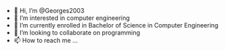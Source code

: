 - 👋 Hi, I’m @Georges2003
- 👀 I’m interested in computer engineering
- 🌱 I’m currently enrolled in Bachelor of Science in Computer Engineering
- 💞️ I’m looking to collaborate on programming
- 📫 How to reach me ...

<!---
Georges2003/Georges2003 is a ✨ special ✨ repository because its `README.md` (this file) appears on your GitHub profile.
You can click the Preview link to take a look at your changes.
--->

